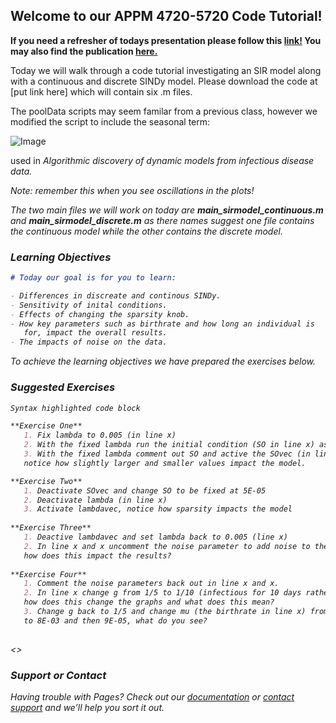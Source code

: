 ## Welcome to our APPM 4720-5720 Code Tutorial!

**If you need a refresher of todays presentation please follow this [link!](https://docs.google.com/presentation/d/1GRg98F1XywcRTaKcQUPaYT0xAZytR4CvTtMcDWtW5C8/edit?usp=sharing) You may also find the publication [here.](https://doi.org/10.1038/s41598-020-63877-w)**

Today we will walk through a code tutorial investigating an SIR model along with a continuous and discrete SINDy model. Please download the code at [put link here] which will contain six .m files. 

The poolData scripts may seem familar from a previous class, however we modified the script to include the seasonal term:
   
 ![Image](/SIRSINDy_Tutorial/docs/assets/Picture1.png)
  
used in <em> Algorithmic discovery of dynamic models from infectious disease data. <em>
   
Note: remember this when you see oscillations in the plots!

The two main files we will work on today are **main_sirmodel_continuous.m** and **main_sirmodel_discrete.m** as there names suggest one file contains the continuous model while the other contains the discrete model.
  

### Learning Objectives
  

```markdown
# Today our goal is for you to learn:

- Differences in discreate and continous SINDy.
- Sensitivity of inital conditions. 
- Effects of changing the sparsity knob.
- How key parameters such as birthrate and how long an individual is 
   for, impact the overall results.
- The impacts of noise on the data.
```

To achieve the learning objectives we have prepared the exercises below.
  
### Suggested Exercises
   
```markdown
Syntax highlighted code block

**Exercise One**
   1. Fix lambda to 0.005 (in line x)
   2. With the fixed lambda run the initial condition (SO in line x) as 5E-05
   3. With the fixed lambda comment out SO and active the SOvec (in line x), 
   notice how slightly larger and smaller values impact the model.

**Exercise Two**
   1. Deactivate SOvec and change SO to be fixed at 5E-05
   2. Deactivate lambda (in line x)
   3. Activate lambdavec, notice how sparsity impacts the model
 
**Exercise Three**
   1. Deactive lambdavec and set lambda back to 0.005 (line x)
   2. In line x and x uncomment the noise parameter to add noise to the data, 
   how does this impact the results?
   
**Exercise Four**
   1. Comment the noise parameters back out in line x and x. 
   2. In line x change g from 1/5 to 1/10 (infectious for 10 days rather than 5), 
   how does this change the graphs and what does this mean?
   3. Change g back to 1/5 and change mu (the birthrate in line x) from 8E-04 
   to 8E-03 and then 9E-05, what do you see?
   
```
<>
   
   
   
### Support or Contact

Having trouble with Pages? Check out our [documentation](https://docs.github.com/categories/github-pages-basics/) or [contact support](https://support.github.com/contact) and we’ll help you sort it out.
